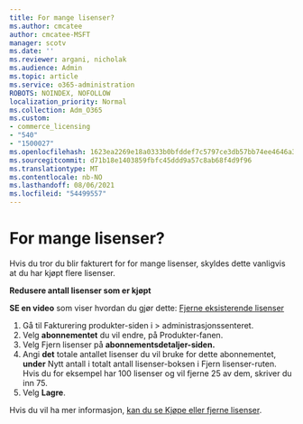 ```yaml
---
title: For mange lisenser?
ms.author: cmcatee
author: cmcatee-MSFT
manager: scotv
ms.date: ''
ms.reviewer: argani, nicholak
ms.audience: Admin
ms.topic: article
ms.service: o365-administration
ROBOTS: NOINDEX, NOFOLLOW
localization_priority: Normal
ms.collection: Adm_O365
ms.custom:
- commerce_licensing
- "540"
- "1500027"
ms.openlocfilehash: 1623ea2269e18a0333b0bfddef7c5797ce3db57bb74ee4646a3aa94b8e821fa1
ms.sourcegitcommit: d71b18e1403859fbfc45ddd9a57c8ab68f4d9f96
ms.translationtype: MT
ms.contentlocale: nb-NO
ms.lasthandoff: 08/06/2021
ms.locfileid: "54499557"
---
```

# <a name="too-many-licenses"></a>For mange lisenser?

Hvis du tror du blir fakturert for for mange lisenser, skyldes dette vanligvis at du har kjøpt flere lisenser.
  
**Redusere antall lisenser som er kjøpt**

**SE en video** som viser hvordan du gjør dette: [Fjerne eksisterende lisenser](https://go.microsoft.com/fwlink/p/?linkid=2154938)
  
1. Gå til Fakturering produkter-siden i  \> **[](https://go.microsoft.com/fwlink/p/?linkid=842054)** administrasjonssenteret.
2. Velg **abonnementet** du vil endre, på Produkter-fanen.
3. Velg Fjern lisenser på **abonnementsdetaljer-siden.**
4. Angi **det** totale antallet lisenser du  vil bruke for dette abonnementet, **under** Nytt antall i totalt antall lisenser-boksen i Fjern lisenser-ruten. Hvis du for eksempel har 100 lisenser og vil fjerne 25 av dem, skriver du inn 75.
5. Velg **Lagre**.

Hvis du vil ha mer informasjon, [kan du se Kjøpe eller fjerne lisenser](/microsoft-365/commerce/licenses/buy-licenses).